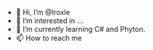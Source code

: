 - 👋 Hi, I’m @Iroxle
- 👀 I’m interested in ...
- 🌱 I’m currently learning C# and Phyton.
- 📫 How to reach me 

<!---
Iroxle/Iroxle is a ✨ special ✨ repository because its `README.md` (this file) appears on your GitHub profile.
You can click the Preview link to take a look at your changes.
--->
